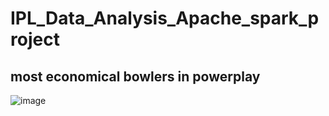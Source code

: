 # IPL_Data_Analysis_Apache_spark_project



## most economical bowlers in powerplay
![image](https://github.com/user-attachments/assets/9a7199c7-e24d-4e2e-a0ff-18110609415d)

